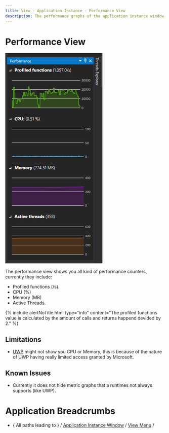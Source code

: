 ```yaml
---
title: View - Application Instance - Performance View
description: The performance graphs of the application instance window.
---
```

# Performance View
![assets/img/ApplicationInstanceWindow/AppInstancePerformanceView.png](../../../assets/img/ApplicationInstanceWindow/AppInstancePerformanceView.png)

The performance view shows you all kind of performance counters, currently they include:

- Profiled functions (/s).
- CPU (%)
- Memory (MB)
- Active Threads.

{% include alertNoTitle.html  type="info" content="The profiled functions value is calculated by the amount of calls and returns happend devided by 2." %}

## Limitations
- [UWP](../../features/supportedruntimes.md#uwp) might not show you CPU or Memory, this is because of the nature of UWP having really limited access granted by Microsoft.


## Known Issues
- Currently it does not hide metric graphs that a runtimes not always supports (like UWP).



# Application Breadcrumbs
- { All paths leading to } /  [Application Instance Window](../ApplicationInstanceDockWindow.md) / [View Menu](../ApplicationInstanceDockWindow/MenuBar.md#view-menu) / 
